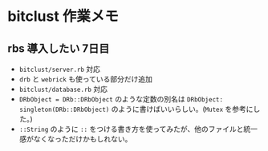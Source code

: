 # bitclust 作業メモ

## rbs 導入したい 7日目

- `bitclust/server.rb` 対応
- `drb` と `webrick` も使っている部分だけ追加
- `bitclust/database.rb` 対応
- `DRbObject = DRb::DRbObject` のような定数の別名は `DRbObject: singleton(DRb::DRbObject)` のように書けばいいらしい。(`Mutex` を参考にした。)
- `::String` のように `::` をつける書き方を使ってみたが、他のファイルと統一感がなくなっただけかもしれない。
